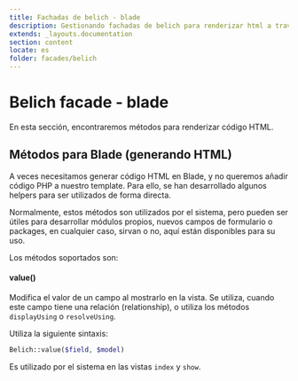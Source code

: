 ```yaml
---
title: Fachadas de belich - blade
description: Gestionando fachadas de belich para renderizar html a traves de blade
extends: _layouts.documentation
section: content
locate: es
folder: facades/belich
---
```


# Belich facade - blade

En esta sección, encontraremos métodos para renderizar código HTML.

## Métodos para Blade (generando HTML)

A veces necesitamos generar código HTML en Blade, y no queremos añadir código PHP a nuestro template. Para ello, se han desarrollado algunos helpers para ser utilizados de forma directa.

Normalmente, estos métodos son utilizados por el sistema, pero pueden ser útiles para desarrollar módulos propios, nuevos campos de formulario o packages, en cualquier caso, sirvan o no, aquí están disponibles para su uso.

Los métodos soportados son:

#### value()

Modifica el valor de un campo al mostrarlo en la vista. Se utiliza, cuando este campo tiene una relación (relationship), o utiliza los métodos `displayUsing` o `resolveUsing`. 

Utiliza la siguiente sintaxis:

```php
Belich::value($field, $model)
```

Es utilizado por el sistema en las vistas `index` y `show`.

